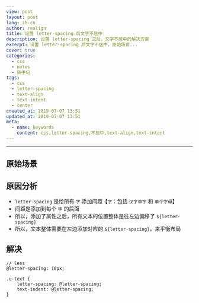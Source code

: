 ```yaml
---
view: post
layout: post
lang: zh-cn
author: realign
title: 设置 letter-spacing 后文字不居中
description: 设置 letter-spacing 之后，文字不居中的解决方案
excerpt: 设置 letter-spacing 后文字不居中，原始场景...
cover: true
categories:
  - css
  - notes
  - 随手记
tags:
  - css
  - letter-spacing
  - text-align
  - text-intent
  - center
created_at: 2019-07-07 13:51
updated_at: 2019-07-07 13:51
meta:
  - name: keywords
    content: css,letter-spacing,不居中,text-align,text-intent
---
```


***

## 原始场景

<lazy-load
    tag="iframe"
    :data="{
        src: '//codepen.io/realign/embed/ZdqGGZ/?height=265&theme-id=dark&default-tab=css,result',
    }"
/>

## 原因分析

* `letter-spacing` 是给所有 `字` 添加间距【`字`：包括 `汉字单字` 和 `单个字母`】
* 间距是添加到每个 `字` 的后面
* 所以，添加了属性之后，所有文本的位置整体是往左边偏移了 `${letter-spacing}`
* 所以，文本整体需要在左边添加对应的 `${letter-spacing}`，来平衡布局

## 解决

```less
// less
@letter-spacing: 10px;

.u-text {
    letter-spacing: @letter-spacing;
    text-indent: @letter-spacing;
}
```

<lazy-load
    tag="iframe"
    :data="{
        src: '//codepen.io/realign/embed/XLxbNW/?height=265&theme-id=dark&default-tab=css,result',
    }"
/>
